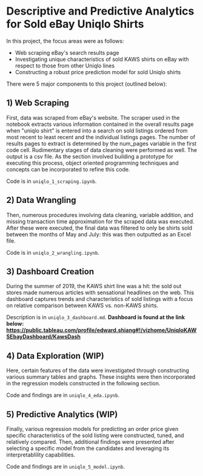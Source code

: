 # Descriptive and Predictive Analytics for Sold eBay Uniqlo Shirts 

In this project, the focus areas were as follows:
* Web scraping eBay's search results page
* Investigating unique characteristics of sold KAWS shirts on eBay with respect to those from other Uniqlo lines
* Constructing a robust price prediction model for sold Uniqlo shirts 

There were 5 major components to this project (outlined below):

## 1) Web Scraping
First, data was scraped from eBay's website. The scraper used in the notebook extracts various information contained in the overall results page when "uniqlo shirt" is entered into a search on sold listings ordered from most recent to least recent and the individual listings pages. The number of results pages to extract is determined by the num_pages variable in the first code cell. Rudimentary stages of data cleaning were performed as well. The output is a csv file. As the section involved building a prototype for executing this process, object oriented programming techniques and concepts can be incorporated to refine this code. 

Code is in `uniqlo_1_scraping.ipynb`.



## 2) Data Wrangling
Then, numerous procedures involving data cleaning, variable addition, and missing transaction time approximation for the scraped data was executed. After these were executed, the final data was filtered to only be shirts sold between the months of May and July: this was then outputted as an Excel file.

Code is in `uniqlo_2_wrangling.ipynb`.


## 3) Dashboard Creation
During the summer of 2019, the KAWS shirt line was a hit: the sold out stores made numerous articles with sensational headlines on the web. This dashboard captures trends and characteristics of sold listings with a focus on relative comparison between KAWS vs. non-KAWS shirts. 

Description is in `uniqlo_3_dashboard.md`. **Dashboard is found at the link below: https://public.tableau.com/profile/edward.shiang#!/vizhome/UniqloKAWSEbayDashboard/KawsDash**

## 4) Data Exploration (WIP)
Here, certain features of the data were investigated through constructing various summary tables and graphs. These insights were then incorporated in the regression models constructed in the following section. 

Code and findings are in `uniqlo_4_eda.ipynb`.

## 5) Predictive Analytics (WIP)
Finally, various regression models for predicting an order price given specific characteristics of the sold listing were constructed, tuned, and relatively compared. Then, additional findings were presented after selecting a specific model from the candidates and leveraging its interpretablility capabilities.

Code and findings are in `uniqlo_5_model.ipynb`.

